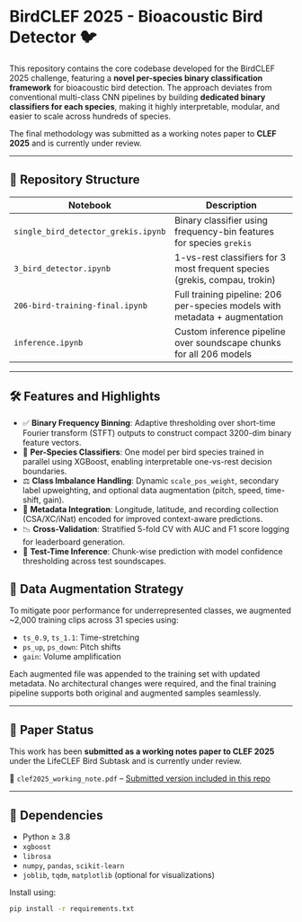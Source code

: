 # BirdCLEF 2025 - Bioacoustic Bird Detector 🐦

This repository contains the core codebase developed for the BirdCLEF 2025 challenge, featuring a **novel per-species binary classification framework** for bioacoustic bird detection. The approach deviates from conventional multi-class CNN pipelines by building **dedicated binary classifiers for each species**, making it highly interpretable, modular, and easier to scale across hundreds of species.

The final methodology was submitted as a working notes paper to **CLEF 2025** and is currently under review.

---

## 📁 Repository Structure

| Notebook                           | Description                                                        |
|-----------------------------------|--------------------------------------------------------------------|
| `single_bird_detector_grekis.ipynb` | Binary classifier using frequency-bin features for species `grekis` |
| `3_bird_detector.ipynb`            | 1-vs-rest classifiers for 3 most frequent species (grekis, compau, trokin) |
| `206-bird-training-final.ipynb`    | Full training pipeline: 206 per-species models with metadata + augmentation |
| `inference.ipynb`                  | Custom inference pipeline over soundscape chunks for all 206 models |

---

## 🛠 Features and Highlights

- ✅ **Binary Frequency Binning**: Adaptive thresholding over short-time Fourier transform (STFT) outputs to construct compact 3200-dim binary feature vectors.
- 🎯 **Per-Species Classifiers**: One model per bird species trained in parallel using XGBoost, enabling interpretable one-vs-rest decision boundaries.
- ⚖️ **Class Imbalance Handling**: Dynamic `scale_pos_weight`, secondary label upweighting, and optional data augmentation (pitch, speed, time-shift, gain).
- 📍 **Metadata Integration**: Longitude, latitude, and recording collection (CSA/XC/iNat) encoded for improved context-aware predictions.
- 📉 **Cross-Validation**: Stratified 5-fold CV with AUC and F1 score logging for leaderboard generation.
- 🧪 **Test-Time Inference**: Chunk-wise prediction with model confidence thresholding across test soundscapes.

## 🔁 Data Augmentation Strategy

To mitigate poor performance for underrepresented classes, we augmented ~2,000 training clips across 31 species using:

- `ts_0.9`, `ts_1.1`: Time-stretching
- `ps_up`, `ps_down`: Pitch shifts
- `gain`: Volume amplification

Each augmented file was appended to the training set with updated metadata. No architectural changes were required, and the final training pipeline supports both original and augmented samples seamlessly.

---

## 📝 Paper Status

This work has been **submitted as a working notes paper to CLEF 2025** under the LifeCLEF Bird Subtask and is currently under review.

📎 `clef2025_working_note.pdf` – [Submitted version included in this repo](./clef2025_working_note.pdf)

---

## 🔧 Dependencies

- Python ≥ 3.8
- `xgboost`
- `librosa`
- `numpy`, `pandas`, `scikit-learn`
- `joblib`, `tqdm`, `matplotlib` (optional for visualizations)

Install using:
```bash
pip install -r requirements.txt
